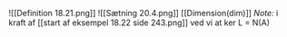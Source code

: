 ![[Definition 18.21.png]]
![[Sætning 20.4.png]]
[[Dimension(dim)]]
*Note:* i kraft af [[start af eksempel 18.22 side 243.png]] ved vi at ker L = N(A)